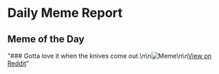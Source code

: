 # Daily Meme Report

## Meme of the Day
"### Gotta love it when the knives come out.\n\n![Meme](https://i.redd.it/1ngg2coqkycf1.png)\n\n[View on Reddit](https://redd.it/1m07fn2)"
